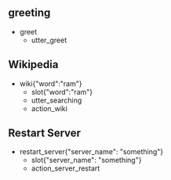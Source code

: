 
<!-- This is a story -->

## greeting
* greet
  - utter_greet


<!-- This is a story -->
## Wikipedia
* wiki{"word":"ram"}      <!-- When intent is 'wiki', get slot 'word' value -->
  - slot{"word":"ram"}    <!-- Set word = extracted value -->
  - utter_searching       <!-- Call utter searching (domaing.yml > template ) -->
  - action_wiki           <!-- Now call custom action 'action_wiki' -->


## Restart Server
* restart_server{"server_name": "something"}
  - slot{"server_name": "something"}
  - action_server_restart




